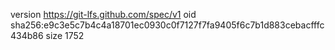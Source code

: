 version https://git-lfs.github.com/spec/v1
oid sha256:e9c3e5c7b4c4a18701ec0930c0f7127f7fa9405f6c7b1d883cebacfffc434b86
size 1752
